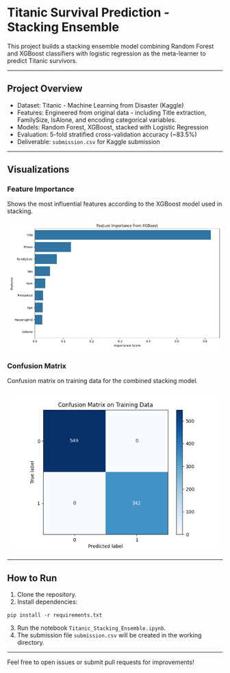# Titanic Survival Prediction - Stacking Ensemble

This project builds a stacking ensemble model combining Random Forest and XGBoost classifiers with logistic regression as the meta-learner to predict Titanic survivors.

---

## Project Overview

- Dataset: Titanic - Machine Learning from Disaster (Kaggle)
- Features: Engineered from original data - including Title extraction, FamilySize, IsAlone, and encoding categorical variables.
- Models: Random Forest, XGBoost, stacked with Logistic Regression
- Evaluation: 5-fold stratified cross-validation accuracy (~83.5%)
- Deliverable: `submission.csv` for Kaggle submission

---

## Visualizations

### Feature Importance  
Shows the most influential features according to the XGBoost model used in stacking.

![Feature Importance](feature_importance.png)

### Confusion Matrix  
Confusion matrix on training data for the combined stacking model.

![Confusion Matrix](confusion_matrix.png)

---

## How to Run

1. Clone the repository.
2. Install dependencies:
```
pip install -r requirements.txt
```
3. Run the notebook `Titanic_Stacking_Ensemble.ipynb`.
4. The submission file `submission.csv` will be created in the working directory.

---

Feel free to open issues or submit pull requests for improvements!
